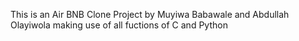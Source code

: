 This is an Air BNB Clone Project by Muyiwa Babawale and Abdullah Olayiwola making use of all fuctions of C and Python
